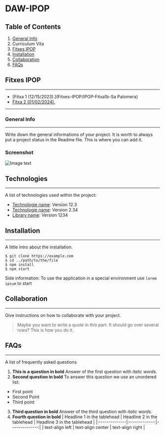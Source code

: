 # DAW-IPOP
## Table of Contents
1. [General Info](#general-info)
2. Curriculum Vita
3. [Fitxes IPOP](#fitxes-IPOP)
4. [Installation](#installation)
5. [Collaboration](#collaboration)
6. [FAQs](#faqs)


## Fitxes IPOP
***
* [Fitxa 1 (12/15/2023).](Fitxes-IPOP/IPOP-Fitxa1b-Sa Palomera)
* [Fitxa 2 (01/02/2024).](https://github.com/XinLu85/DAW-IPOP/blob/main/Fitxes-IPOP/IPOP-Fitxa1b-Sa%20Palomera.pdf)
***


### General Info
***
Write down the general informations of your project. It is worth to always put a project status in the Readme file. This is where you can add it. 
### Screenshot
![Image text](https://www.united-internet.de/fileadmin/user_upload/Brands/Downloads/Logo_IONOS_by.jpg)
## Technologies
***
A list of technologies used within the project:
* [Technologie name](https://example.com): Version 12.3 
* [Technologie name](https://example.com): Version 2.34
* [Library name](https://example.com): Version 1234
## Installation
***
A little intro about the installation. 
```
$ git clone https://example.com
$ cd ../path/to/the/file
$ npm install
$ npm start
```
Side information: To use the application in a special environment use ```lorem ipsum``` to start
## Collaboration
***
Give instructions on how to collaborate with your project.
> Maybe you want to write a quote in this part. 
> It should go over several rows?
> This is how you do it.
## FAQs
***
A list of frequently asked questions
1. **This is a question in bold**
Answer of the first question with _italic words_. 
2. __Second question in bold__ 
To answer this question we use an unordered list:
* First point
* Second Point
* Third point
3. **Third question in bold**
Answer of the third question with *italic words*.
4. **Fourth question in bold**
| Headline 1 in the tablehead | Headline 2 in the tablehead | Headline 3 in the tablehead |
|:--------------|:-------------:|--------------:|
| text-align left | text-align center | text-align right |
